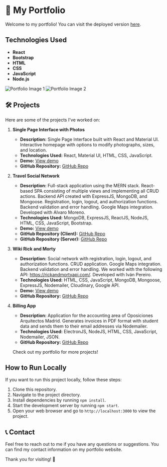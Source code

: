 # 🚀 My Portfolio

Welcome to my portfolio! You can visit the deployed version [here](https://portfolio-pim.vercel.app/).

## Technologies Used

- **React**
- **Bootstrap**
- **HTML**
- **CSS**
- **JavaScript**
- **Node.js**

![Portfolio Image 1](images/image1.jpg)
![Portfolio Image 2](images/image2.jpg)

## 🛠️ Projects

Here are some of the projects I've worked on:

1. **Single Page Interface with Photos**
   - **Description:** Single Page Interface built with React and Material UI. Interactive homepage with options to modify photographs, sizes, and location.
   - **Technologies Used:** React, Material UI, HTML, CSS, JavaScript.
   - **Demo:** [View demo](https://admirable-cascaron-37509c.netlify.app/)
   - **GitHub Repository:** [GitHub Repo](https://github.com/GimenaMotto/SilvinaNicotra)

2. **Travel Social Network**
   - **Description:** Full-stack application using the MERN stack. React-based SPA consisting of multiple views and implementing all CRUD actions. Backend API created with ExpressJS, MongoDB, and Mongoose. Registration, login, logout, and authorization functions. Backend validation and error handling. Google Maps integration. Developed with Alvaro Moreno.
   - **Technologies Used:** MongoDB, ExpressJS, ReactJS, NodeJS, HTML, CSS, JavaScript, Bootstrap.
   - **Demo:** [View demo](https://trips-app-client.vercel.app/)
   - **GitHub Repository (Client):** [GitHub Repo](https://github.com/ivanpereariza/backend-project)
   - **GitHub Repository (Server):** [GitHub Repo](https://github.com/ivanpereariza/backend-project)

3. **Wiki Rick and Morty**
   - **Description:** Social network with registration, login, logout, and authorization functions. CRUD application. Google Maps integration. Backend validation and error handling. We worked with the following API: https://rickandmortyapi.com/. Developed with Iván Pereiro.
   - **Technologies Used:** HTML, CSS, JavaScript, MongoDB, Mongoose, ExpressJS, Nodemailer, Cloudinary, Google API.
   - **Demo:** [View demo](https://rick-and-morty-project.fly.dev/)
   - **GitHub Repository:** [GitHub Repo](https://github.com/ivanpereariza/backend-project)

4. **Billing App**
   - **Description:** Application for the accounting area of Oposiciones Arquitectos Madrid. Generates invoices in PDF format with student data and sends them to their email addresses via Nodemailer.
   - **Technologies Used:** ElectronJS, NodeJS, HTML, CSS, JavaScript, Nodemailer, JSON.
   - **GitHub Repository:** [GitHub Repo](https://github.com/OposicionesArquitectoMadrid/interfaz)

   Check out my portfolio for more projects!

## How to Run Locally

If you want to run this project locally, follow these steps:

1. Clone this repository.
2. Navigate to the project directory.
3. Install dependencies by running `npm install`.
4. Start the development server by running `npm start`.
5. Open your web browser and go to `http://localhost:3000` to view the project.

## 📞 Contact

Feel free to reach out to me if you have any questions or suggestions. You can find my contact information on my portfolio website.

Thank you for visiting! 🙌
